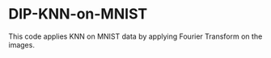 # DIP-KNN-on-MNIST
This code applies KNN on MNIST data by applying Fourier Transform on the images.
